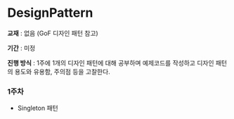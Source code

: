 # DesignPattern

**교재** : 없음 (GoF 디자인 패턴 참고)

**기간** : 미정

**진행 방식** : 1주에 1개의 디자인 패턴에 대해 공부하며 예제코드를 작성하고 디자인 패턴의 용도와 유용함, 주의점 등을 고찰한다.

### 1주차

- Singleton 패턴
